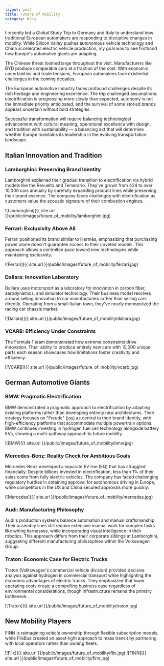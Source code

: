 ```yaml
---
layout: post
title: Future of Mobility
category: blog
---
```


I recently led a Global Study Trip to Germany and Italy to understand how traditional European automakers are responding to disruptive changes in mobility. While Silicon Valley pushes autonomous vehicle technology and China accelerates electric vehicle production, my goal was to see firsthand how Europe's automotive giants are adapting.

The Chinese threat loomed large throughout the visit. Manufacturers like BYD produce comparable cars at a fraction of the cost. With economic uncertainties and trade tensions, European automakers face existential challenges in the coming decades.

The European automotive industry faces profound challenges despite its rich heritage and engineering excellence. The trip challenged assumptions: electrification is progressing more slowly than expected, autonomy is not the immediate priority anticipated, and the survival of some storied brands appears uncertain without bold strategies.

Successful transformation will require balancing technological advancement with cultural meaning, operational excellence with design, and tradition with sustainability — a balancing act that will determine whether Europe maintains its leadership in the evolving transportation landscape.

## Italian Innovation and Tradition

### Lamborghini: Preserving Brand Identity

Lamborghini explained their gradual transition to electrification via hybrid models like the Revuelto and Temerario. They've grown from 424 to over 10,000 cars annually by carefully expanding product lines while preserving their brand essence. The company faces challenges with electrification as customers value the acoustic signature of their combustion engines.

![Lamborghini]({{ site.url }}/public/images/future_of_mobility/lamborghini.jpg)  

### Ferrari: Exclusivity Above All

Ferrari positioned its brand similar to Hermès, emphasizing that purchasing power alone doesn't guarantee access to their coveted models. This approach allows a controlled pace toward new technologies while maintaining exclusivity.

![Ferrari]({{ site.url }}/public/images/future_of_mobility/ferrari.jpg)

### Dallara: Innovation Laboratory

Dallara uses motorsport as a laboratory for innovation in carbon fiber, aerodynamics, and simulator technology. Their business model revolves around selling innovation to car manufacturers rather than selling cars directly. Operating from a small Italian town, they've nearly monopolized the racing car chassis market.

![Dallara]({{ site.url }}/public/images/future_of_mobility/dallara.jpg)


### VCARB: Efficiency Under Constraints

The Formula 1 team demonstrated how extreme constraints drive innovation. Their ability to produce entirely new cars with 10,000 unique parts each season showcases how limitations foster creativity and efficiency.

![VCARB]({{ site.url }}/public/images/future_of_mobility/vcarb.jpg)


## German Automotive Giants

### BMW: Pragmatic Electrification

BMW demonstrated a pragmatic approach to electrification by adapting existing platforms rather than developing entirely new architectures. Their strategy focuses on "Freude" (joy) as central to their brand identity, with high-efficiency platforms that accommodate multiple powertrain options. BMW continues investing in hydrogen fuel cell technology alongside battery EVs, showing a multi-pathway approach to future mobility.

![BMW]({{ site.url }}/public/images/future_of_mobility/bmw.jpg)


### Mercedes-Benz: Reality Check for Ambitious Goals

Mercedes-Benz developed a separate EV line (EQ) that has struggled financially. Despite billions invested in electrification, less than 1% of their sales come from fully electric vehicles. The company has faced challenging regulatory hurdles in obtaining approval for autonomous driving in Europe, while competitors in the US and China secured approvals more quickly.

![Mercedes]({{ site.url }}/public/images/future_of_mobility/mercedes.jpg)

### Audi: Manufacturing Philosophy

Audi's production systems balance automation and manual craftsmanship. Their assembly lines still require extensive manual work for complex tasks like wiring harnesses, while incorporating visual intelligence in their robotics. This approach differs from their corporate siblings at Lamborghini, suggesting different manufacturing philosophies within the Volkswagen Group.

### Traton: Economic Case for Electric Trucks

Traton (Volkswagen's commercial vehicle division) provided decisive analysis against hydrogen in commercial transport while highlighting the economic advantages of electric trucks. They emphasized that lower operating costs create a compelling business case regardless of environmental considerations, though infrastructure remains the primary bottleneck.

![Traton]({{ site.url }}/public/images/future_of_mobility/traton.jpg)


## New Mobility Players

FINN is reimagining vehicle ownership through flexible subscription models, while FlixBus created an asset-light approach to mass transit by partnering with local operators rather than owning fleets.

![Flix]({{ site.url }}/public/images/future_of_mobility/flix.jpg)
![FINN]({{ site.url }}/public/images/future_of_mobility/finn.jpg)
